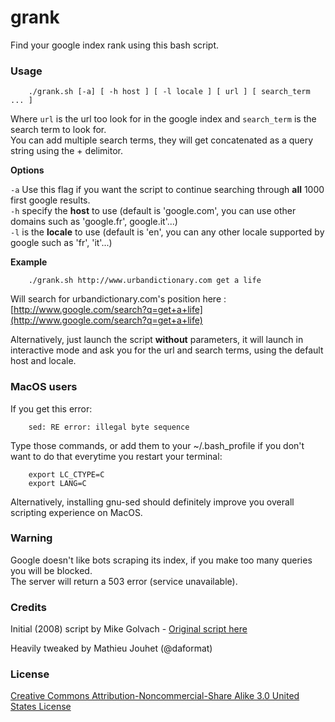 grank
=====

Find your google index rank using this bash script.

### Usage

```shell
	./grank.sh [-a] [ -h host ] [ -l locale ] [ url ] [ search_term ... ]
```

Where `url` is the url too look for in the google index and `search_term` is the search term to look for.  
You can add multiple search terms, they will get concatenated as a query string using the + delimitor.

**Options**

`-a` Use this flag if you want the script to continue searching through **all** 1000 first google results.  
`-h` specify the **host** to use (default is 'google.com', you can use other domains such as 'google.fr', google.it'...)  
`-l` is the **locale** to use (default is 'en', you can any other locale supported by google such as 'fr', 'it'...)

**Example**
```shell
	./grank.sh http://www.urbandictionary.com get a life
```

Will search for urbandictionary.com's position here :  
[http://www.google.com/search?q=get+a+life](http://www.google.com/search?q=get+a+life)

Alternatively, just launch the script **without** parameters, it will launch in interactive mode and ask you for the url and search terms, using the default host and locale.


### MacOS users
If you get this error:
```
	sed: RE error: illegal byte sequence
```

Type those commands, or add them to your ~/.bash_profile if you don't want to do that everytime you restart your terminal:
```shell
	export LC_CTYPE=C
	export LANG=C
```

Alternatively, installing gnu-sed should definitely improve you overall scripting experience on MacOS.

### Warning

Google doesn't like bots scraping its index, if you make too many queries you will be blocked.  
The server will return a 503 error (service unavailable).


### Credits

Initial (2008) script by Mike Golvach - [Original script here](http://linuxshellaccount.blogspot.fr/2008/08/finding-your-google-index-rank-with.html)

Heavily tweaked by Mathieu Jouhet (@daformat)


### License

[Creative Commons Attribution-Noncommercial-Share Alike 3.0 United States License](http://creativecommons.org/licenses/by-nc-sa/3.0/us/)

